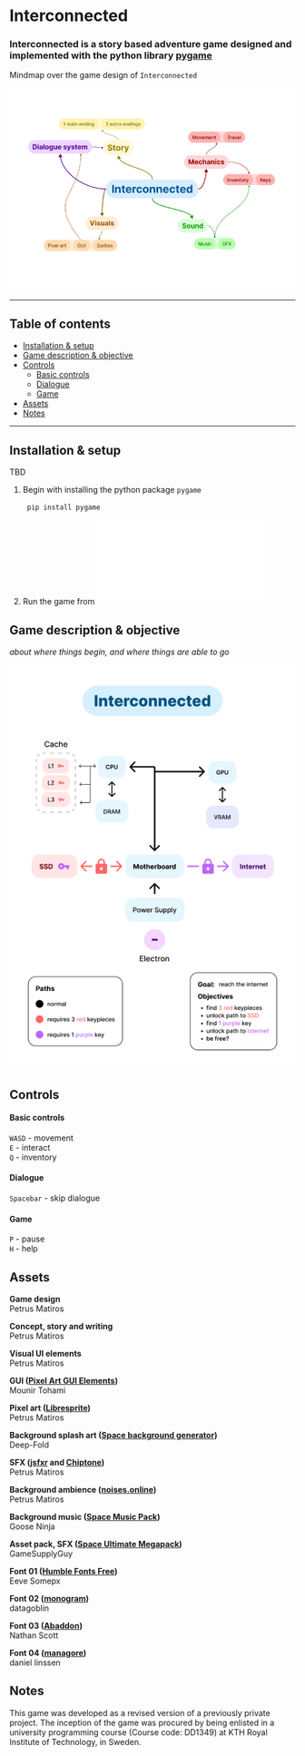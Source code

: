 # Interconnected

### Interconnected is a story based adventure game designed and implemented with the python library [pygame](https://www.pygame.org/news)

Mindmap over the game design of ``Interconnected``

![](docs/interconnected_game_design.png)

---

## Table of contents

<!-- - [Interconnected](#interconnected) -->
  <!-- - [Interconnected is a story based adventure game designed and implemented with the python library pygame](#interconnected-is-a-story-based-adventure-game-designed-and-implemented-with-the-python-library-pygame) -->
  <!-- - [Table of contents](#table-of-contents) -->
  - [Installation & setup](#installation--setup)
  - [Game description & objective](#game-description--objective)
  - [Controls](#controls)
      - [Basic controls](#basic-controls)
      - [Dialogue](#dialogue)
      - [Game](#game)
  - [Assets](#assets)
  - [Notes](#notes)

---

## Installation & setup

TBD

1. Begin with installing the python package ``pygame``

        pip install pygame
2. Run the game from ![](src/main.py)
  

## Game description & objective
 *about where things begin, and where things are able to go* <br>

![](docs/interconnected_flowchart.png)

## Controls

#### Basic controls

``WASD`` - movement <br>
``E`` - interact <br>
``Q`` - inventory <br>

#### Dialogue

``Spacebar`` - skip dialogue <br>

#### Game

``P`` - pause <br>
``H`` - help <br>

## Assets

**Game design** <br> Petrus Matiros

**Concept, story and writing** <br> Petrus Matiros

**Visual UI elements** <br> Petrus Matiros

**GUI ([Pixel Art GUI Elements](https://mounirtohami.itch.io/pixel-art-gui-elements))** <br> Mounir Tohami

**Pixel art ([Libresprite](https://libresprite.github.io/))** <br> Petrus Matiros

**Background splash art ([Space background generator](https://deep-fold.itch.io/space-background-generator))** <br> Deep-Fold

**SFX ([jsfxr](https://sfxr.me/) and [Chiptone](https://sfbgames.itch.io/chiptone))** <br> Petrus Matiros

**Background ambience ([noises.online](https://noises.online/))** <br> Petrus Matiros

**Background music ([Space Music Pack](https://gooseninja.itch.io/space-music-pack))** <br> Goose Ninja

**Asset pack, SFX ([Space Ultimate Megapack](https://gamesupply.itch.io/ultimate-space-game-mega-asset-package))** <br> GameSupplyGuy

**Font 01 ([Humble Fonts Free](https://somepx.itch.io/humble-fonts-free))** <br> Eeve Somepx

**Font 02 ([monogram](https://datagoblin.itch.io/monogram))** <br> datagoblin

**Font 03 ([Abaddon](https://caffinate.itch.io/abaddon))** <br> Nathan Scott

**Font 04 ([managore](https://managore.itch.io/m5x7))** <br> daniel linssen

## Notes

This game was developed as a revised version of a previously private project. The inception of the game was procured by being enlisted in a university programming course (Course code: DD1349) at KTH Royal Institute of Technology, in Sweden.
